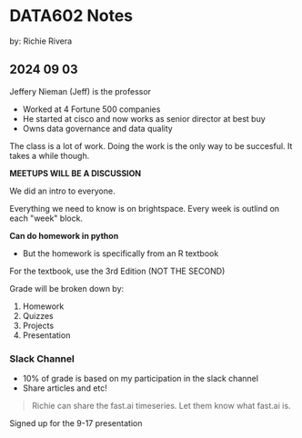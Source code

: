 # DATA602 Notes

by: Richie Rivera

## 2024 09 03
Jeffery Nieman (Jeff) is the professor
- Worked at 4 Fortune 500 companies
- He started at cisco and now works as senior director at best buy
- Owns data governance and data quality

The class is a lot of work. Doing the work is the only way to be succesful. It  takes a while though.

**MEETUPS WILL BE A DISCUSSION**

We did an intro to everyone.

Everything we need to know is on brightspace. Every week is outlind on each "week" block.

**Can do homework in python**
- But the homework is specifically from an R textbook

For the textbook, use the 3rd Edition (NOT THE SECOND)

Grade will be broken down by:
1. Homework
2. Quizzes
3. Projects
4. Presentation


### Slack Channel
- 10% of grade is based on my participation in the slack channel
- Share articles and etc!
> Richie can share the fast.ai timeseries. Let them know what fast.ai is.

Signed up for the 9-17 presentation
